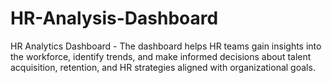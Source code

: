 # HR-Analysis-Dashboard

HR Analytics Dashboard - The dashboard helps HR teams gain insights into the workforce, identify trends, and make informed decisions about talent acquisition, retention, and HR strategies aligned with organizational goals.

